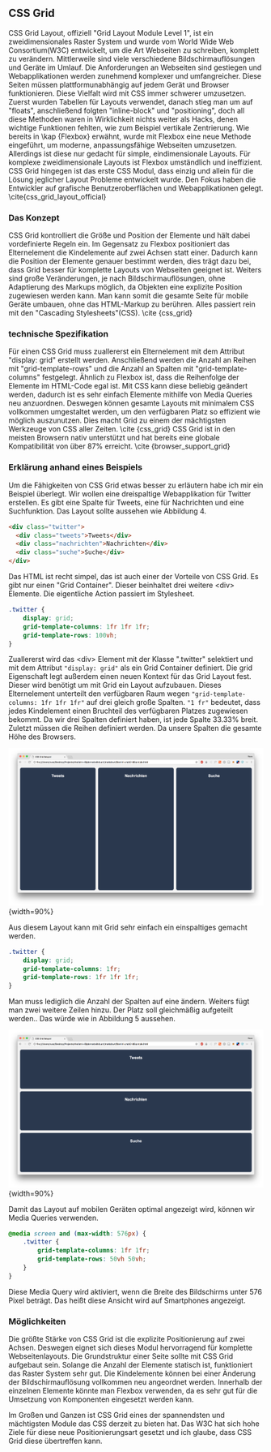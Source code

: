 ## CSS Grid

[kommentar]: # 'CSS Grid, offiziell "Grid Layout Module Level 1", ist eine Technik um zweidimensionale Layouts in Form eines Rasters umzusetzen. Dieses Modul ist speziell für anpassungsfähige grafische Benutzeroberflächen optimiert worden. Außerdem erlaubt Grid gravierende Veränderungen des Layouts, ohne das sich diese auch im Markup wiederspiegeln müssen. Dies ist durch die explizite Positionierung der Elemente möglich. Außerdem kann der Autor die Seite mithilfe von Media Queries, in Kombination mit den Attributen des Grid Containers, an Veränderungen des Gerät Formfaktors, der Bildschirmausrichtung und Auflösung anpassen, ohne die semantische Struktur der Webseite zu beeinflussen. \cite{css_grid_layout_official}'

CSS Grid Layout, offiziell "Grid Layout Module Level 1", ist ein zweidimensionales Raster System und wurde vom World Wide Web Consortium(W3C) entwickelt, um die Art Webseiten zu schreiben, komplett zu verändern. Mittlerweile sind viele verschiedene Bildschirmauflösungen und Geräte im Umlauf. Die Anforderungen an Webseiten sind gestiegen und Webapplikationen werden zunehmend komplexer und umfangreicher. Diese Seiten müssen plattformunabhängig auf jedem Gerät und Browser funktionieren. Diese Vielfalt wird mit CSS immer schwerer umzusetzen. Zuerst wurden Tabellen für Layouts verwendet, danach stieg man um auf "floats", anschließend folgten "inline-block" und "positioning", doch all diese Methoden waren in Wirklichkeit nichts weiter als Hacks, denen wichtige Funktionen fehlten, wie zum Beispiel vertikale Zentrierung. Wie bereits in \kap {Flexbox} erwähnt, wurde mit Flexbox eine neue Methode eingeführt, um moderne, anpassungsfähige Webseiten umzusetzen. Allerdings ist diese nur gedacht für simple, eindimensionale Layouts. Für komplexe zweidimensionale Layouts ist Flexbox umständlich und ineffizient. CSS Grid hingegen ist das erste CSS Modul, dass einzig und allein für die Lösung jeglicher Layout Probleme entwickelt wurde. Den Fokus haben die Entwickler auf grafische Benutzeroberflächen und Webapplikationen gelegt. \cite{css_grid_layout_official}

### Das Konzept

CSS Grid kontrolliert die Größe und Position der Elemente und hält dabei vordefinierte Regeln ein. Im Gegensatz zu Flexbox positioniert das Elternelement die Kindelemente auf zwei Achsen statt einer. Dadurch kann die Position der Elemente genauer bestimmt werden, dies trägt dazu bei, dass Grid besser für komplette Layouts von Webseiten geeignet ist. Weiters sind große Veränderungen, je nach Bildschirmauflösungen, ohne Adaptierung des Markups möglich, da Objekten eine explizite Position zugewiesen werden kann. Man kann somit die gesamte Seite für mobile Geräte umbauen, ohne das HTML-Markup zu berühren. Alles passiert rein mit den "Cascading Stylesheets"(CSS). \cite {css_grid}

### technische Spezifikation

Für einen CSS Grid muss zuallererst ein Elternelement mit dem Attribut "display: grid" erstellt werden. Anschließend werden die Anzahl an Reihen mit "grid-template-rows" und die Anzahl an Spalten mit "grid-template-columns" festgelegt. Ähnlich zu Flexbox ist, dass die Reihenfolge der Elemente im HTML-Code egal ist. Mit CSS kann diese beliebig geändert werden, dadurch ist es sehr einfach Elemente mithilfe von Media Queries neu anzuordnen. Deswegen können gesamte Layouts mit minimalem CSS vollkommen umgestaltet werden, um den verfügbaren Platz so effizient wie möglich auszunutzen. Dies macht Grid zu einem der mächtigsten Werkzeuge von CSS aller Zeiten. \cite {css_grid}
CSS Grid ist in den meisten Browsern nativ unterstützt und hat bereits eine globale Kompatibilität von über 87% erreicht. \cite {browser_support_grid}

### Erklärung anhand eines Beispiels

Um die Fähigkeiten von CSS Grid etwas besser zu erläutern habe ich mir ein Beispiel überlegt. Wir wollen eine dreispaltige Webapplikation für Twitter erstellen. Es gibt eine Spalte für Tweets, eine für Nachrichten und eine Suchfunktion. Das Layout sollte aussehen wie Abbildung 4.

```html
<div class="twitter">
  <div class="tweets">Tweets</div>
  <div class="nachrichten">Nachrichten</div>
  <div class="suche">Suche</div>
</div>
```

Das HTML ist recht simpel, das ist auch einer der Vorteile von CSS Grid. Es gibt nur einen "Grid Container". Dieser beinhaltet drei weitere \<div> Elemente. Die eigentliche Action passiert im Stylesheet.

```css
.twitter {
	display: grid;
	grid-template-columns: 1fr 1fr 1fr;
	grid-template-rows: 100vh;
}
```

Zuallererst wird das \<div> Element mit der Klasse ".twitter" selektiert und mit dem Attribut `"display: grid"` als ein Grid Container definiert. Die grid Eigenschaft legt außerdem einen neuen Kontext für das Grid Layout fest. Dieser wird benötigt um mit Grid ein Layout aufzubauen. Dieses Elternelement unterteilt den verfügbaren Raum wegen `"grid-template-columns: 1fr 1fr 1fr"` auf drei gleich große Spalten. `"1 fr"` bedeutet, dass jedes Kindelement einen Bruchteil des verfügbaren Platzes zugewiesen bekommt. Da wir drei Spalten definiert haben, ist jede Spalte 33.33% breit. Zuletzt müssen die Reihen definiert werden. Da unsere Spalten die gesamte Höhe des Browsers.

![Ein dreispaltiges CSS Grid Layout](bilder/Dominik/CSS_Grid_example_1.png){width=90%}

Aus diesem Layout kann mit Grid sehr einfach ein einspaltiges gemacht werden.

```css
.twitter {
	display: grid;
	grid-template-columns: 1fr;
	grid-template-rows: 1fr 1fr 1fr;
}
```

Man muss lediglich die Anzahl der Spalten auf eine ändern. Weiters fügt man zwei weitere Zeilen hinzu. Der Platz soll gleichmäßig aufgeteilt werden.. Das würde wie in Abbildung 5 aussehen.

![Ein zweispaltiges CSS Grid Layout mit zwei Zeilen](bilder/Dominik/CSS_Grid_example_2.png){width=90%}

Damit das Layout auf mobilen Geräten optimal angezeigt wird, können wir Media Queries verwenden.

```css
@media screen and (max-width: 576px) {
	.twitter {
		grid-template-columns: 1fr 1fr;
		grid-template-rows: 50vh 50vh;
	}
}
```

Diese Media Query wird aktiviert, wenn die Breite des Bildschirms unter 576 Pixel beträgt. Das heißt diese Ansicht wird auf Smartphones angezeigt.

### Möglichkeiten

Die größte Stärke von CSS Grid ist die explizite Positionierung auf zwei Achsen. Deswegen eignet sich dieses Modul hervorragend für komplette Webseitenlayouts. Die Grundstruktur einer Seite sollte mit CSS Grid aufgebaut sein. Solange die Anzahl der Elemente statisch ist, funktioniert das Raster System sehr gut. Die Kindelemente können bei einer Änderung der Bildschirmauflösung vollkommen neu angeordnet werden. Innerhalb der einzelnen Elemente könnte man Flexbox verwenden, da es sehr gut für die Umsetzung von Komponenten eingesetzt werden kann.

Im Großen und Ganzen ist CSS Grid eines der spannendsten und mächtigsten Module das CSS derzeit zu bieten hat. Das W3C hat sich hohe Ziele für diese neue Positionierungsart gesetzt und ich glaube, dass CSS Grid diese übertreffen kann.
